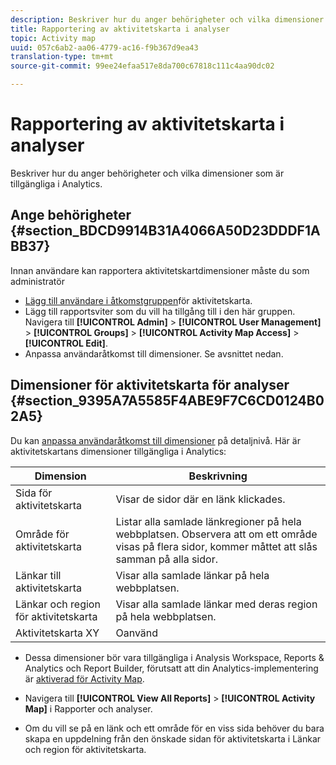```yaml
---
description: Beskriver hur du anger behörigheter och vilka dimensioner som är tillgängliga i Analytics.
title: Rapportering av aktivitetskarta i analyser
topic: Activity map
uuid: 057c6ab2-aa06-4779-ac16-f9b367d9ea43
translation-type: tm+mt
source-git-commit: 99ee24efaa517e8da700c67818c111c4aa90dc02

---
```



# Rapportering av aktivitetskarta i analyser

Beskriver hur du anger behörigheter och vilka dimensioner som är tillgängliga i Analytics.

## Ange behörigheter {#section_BDCD9914B31A4066A50D23DDDF1ABB37}

Innan användare kan rapportera aktivitetskartdimensioner måste du som administratör

* [Lägg till användare i åtkomstgruppen](/help/analyze/activity-map/activitymap-getting-started/activitymap-getting-started-admins/activitymap-enable.md)för aktivitetskarta.
* Lägg till rapportsviter som du vill ha tillgång till i den här gruppen. Navigera till **[!UICONTROL Admin]** > **[!UICONTROL User Management]** > **[!UICONTROL Groups]** > **[!UICONTROL Activity Map Access]** > **[!UICONTROL Edit]**.
* Anpassa användaråtkomst till dimensioner. Se avsnittet nedan.

## Dimensioner för aktivitetskarta för analyser {#section_9395A7A5585F4ABE9F7C6CD0124B02A5}

Du kan [anpassa användaråtkomst till dimensioner](https://marketing.adobe.com/resources/help/en_US/reference/groups-dimensions.html) på detaljnivå. Här är aktivitetskartans dimensioner tillgängliga i Analytics:

| Dimension | Beskrivning |
|---|---|
| Sida för aktivitetskarta | Visar de sidor där en länk klickades. |
| Område för aktivitetskarta | Listar alla samlade länkregioner på hela webbplatsen. Observera att om ett område visas på flera sidor, kommer måttet att slås samman på alla sidor. |
| Länkar till aktivitetskarta | Visar alla samlade länkar på hela webbplatsen. |
| Länkar och region för aktivitetskarta | Visar alla samlade länkar med deras region på hela webbplatsen. |
| Aktivitetskarta XY | Oanvänd |

* Dessa dimensioner bör vara tillgängliga i Analysis Workspace, Reports &amp; Analytics och Report Builder, förutsatt att din Analytics-implementering är [aktiverad för Activity Map](/help/analyze/activity-map/activitymap-getting-started/activitymap-getting-started-admins/activitymap-enable.md).
* Navigera till **[!UICONTROL View All Reports]** > **[!UICONTROL Activity Map]** i Rapporter och analyser.

* Om du vill se på en länk och ett område för en viss sida behöver du bara skapa en uppdelning från den önskade sidan för aktivitetskarta i Länkar och region för aktivitetskarta.


